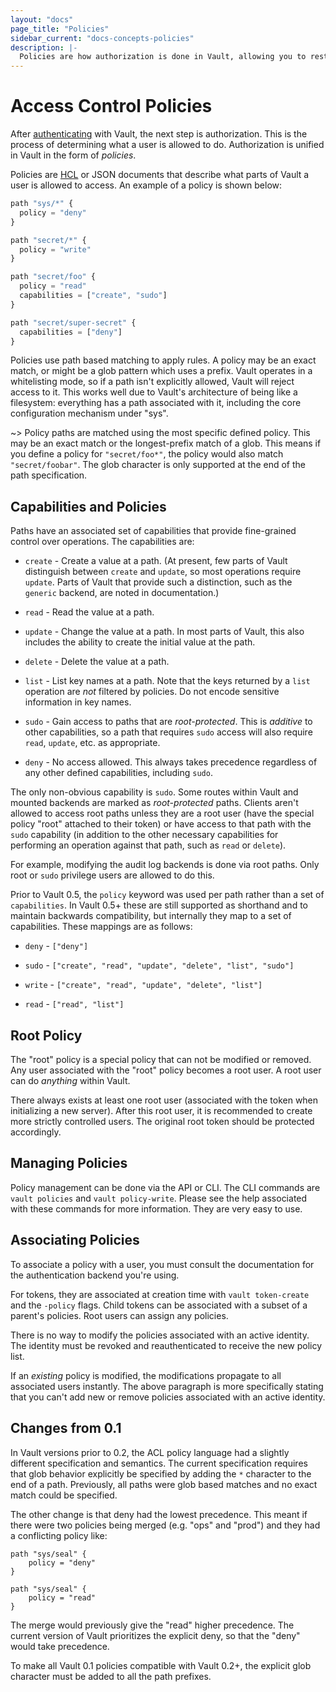 ```yaml
---
layout: "docs"
page_title: "Policies"
sidebar_current: "docs-concepts-policies"
description: |-
  Policies are how authorization is done in Vault, allowing you to restrict which parts of Vault a user can access.
---
```


# Access Control Policies

After [authenticating](/docs/concepts/auth.html) with Vault, the
next step is authorization. This is the process of determining what
a user is allowed to do. Authorization is unified in Vault in the form
of _policies_.

Policies are [HCL](https://github.com/hashicorp/hcl) or JSON documents
that describe what parts of Vault a user is allowed to access. An example
of a policy is shown below:

```javascript
path "sys/*" {
  policy = "deny"
}

path "secret/*" {
  policy = "write"
}

path "secret/foo" {
  policy = "read"
  capabilities = ["create", "sudo"]
}

path "secret/super-secret" {
  capabilities = ["deny"]
}
```

Policies use path based matching to apply rules. A policy may be an exact
match, or might be a glob pattern which uses a prefix. Vault operates in a
whitelisting mode, so if a path isn't explicitly allowed, Vault will reject
access to it.  This works well due to Vault's architecture of being like a
filesystem: everything has a path associated with it, including the core
configuration mechanism under "sys".

~> Policy paths are matched using the most specific defined policy. This may
be an exact match or the longest-prefix match of a glob. This means if you
define a policy for `"secret/foo*"`, the policy would also match `"secret/foobar"`.
The glob character is only supported at the end of the path specification.

## Capabilities and Policies

Paths have an associated set of capabilities that provide fine-grained control
over operations. The capabilities are:

  * `create` - Create a value at a path. (At present, few parts of Vault
    distinguish between `create` and `update`, so most operations require
    `update`. Parts of Vault that provide such a distinction, such as
    the `generic` backend, are noted in documentation.)

  * `read` - Read the value at a path.

  * `update` - Change the value at a path. In most parts of Vault, this also
    includes the ability to create the initial value at the path.

  * `delete` - Delete the value at a path.

  * `list` - List key names at a path. Note that the keys returned by a
    `list` operation are *not* filtered by policies.  Do not encode sensitive
    information in key names.

  * `sudo` - Gain access to paths that are _root-protected_. This is _additive_
    to other capabilities, so a path that requires `sudo` access will also
    require `read`, `update`, etc. as appropriate.

  * `deny` - No access allowed. This always takes precedence regardless of any
    other defined capabilities, including `sudo`.

The only non-obvious capability is `sudo`. Some routes within Vault and mounted
backends are marked as _root-protected_ paths. Clients aren't allowed to access
root paths unless they are a root user (have the special policy "root" attached
to their token) or have access to that path with the `sudo` capability (in
addition to the other necessary capabilities for performing an operation
against that path, such as `read` or `delete`).

For example, modifying the audit log backends is done via root paths.
Only root or `sudo` privilege users are allowed to do this.

Prior to Vault 0.5, the `policy` keyword was used per path rather than a set of
`capabilities`. In Vault 0.5+ these are still supported as shorthand and to
maintain backwards compatibility, but internally they map to a set of
capabilities. These mappings are as follows:

  * `deny` - `["deny"]`

  * `sudo` - `["create", "read", "update", "delete", "list", "sudo"]`

  * `write` - `["create", "read", "update", "delete", "list"]`

  * `read` - `["read", "list"]`

## Root Policy

The "root" policy is a special policy that can not be modified or removed.
Any user associated with the "root" policy becomes a root user. A root
user can do _anything_ within Vault.

There always exists at least one root user (associated with the token
when initializing a new server). After this root user, it is recommended
to create more strictly controlled users. The original root token should
be protected accordingly.

## Managing Policies

Policy management can be done via the API or CLI. The CLI commands are
`vault policies` and `vault policy-write`. Please see the help associated
with these commands for more information. They are very easy to use.

## Associating Policies

To associate a policy with a user, you must consult the documentation for
the authentication backend you're using.

For tokens, they are associated at creation time with `vault token-create`
and the `-policy` flags. Child tokens can be associated with a subset of
a parent's policies. Root users can assign any policies.

There is no way to modify the policies associated with an active
identity. The identity must be revoked and reauthenticated to receive
the new policy list.

If an _existing_ policy is modified, the modifications propagate
to all associated users instantly. The above paragraph is more specifically
stating that you can't add new or remove policies associated with an
active identity.

## Changes from 0.1

In Vault versions prior to 0.2, the ACL policy language had a slightly
different specification and semantics. The current specification requires
that glob behavior explicitly be specified by adding the `*` character to
the end of a path. Previously, all paths were glob based matches and no
exact match could be specified.

The other change is that deny had the lowest precedence. This meant if there
were two policies being merged (e.g. "ops" and "prod") and they had a conflicting
policy like:

```
path "sys/seal" {
    policy = "deny"
}

path "sys/seal" {
    policy = "read"
}
```

The merge would previously give the "read" higher precedence. The current
version of Vault prioritizes the explicit deny, so that the "deny" would
take precedence.

To make all Vault 0.1 policies compatible with Vault 0.2+, the explicit
glob character must be added to all the path prefixes.

